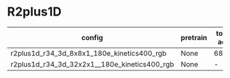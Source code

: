 # R2plus1D
|config | pretrain | top1 acc| top5 acc | gpu_mem(M) | iter time(s) | ckpt | log|
|-|-|-|-|-|-|- | -|
|r2plus1d_r34_3d_8x8x1_180e_kinetics400_rgb | None |68.68|88.36|14492|3.49|[ckpt]()| [log]()|
|r2plus1d_r34_3d_32x2x1__180e_kinetics400_rgb|None|-|-|12971|1.52| [ckpt]() | [log]()|

